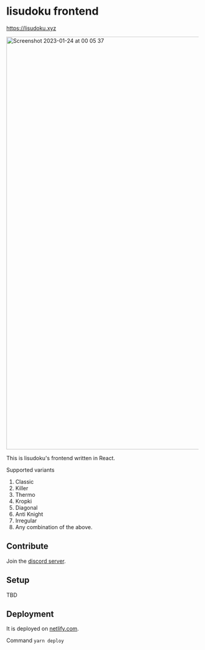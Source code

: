 # lisudoku frontend

https://lisudoku.xyz

<img width="1082" alt="Screenshot 2023-01-24 at 00 05 37" src="https://user-images.githubusercontent.com/6545554/214160491-e2b6b810-21ca-457b-a0cd-bba67bd2c5b7.png">

This is lisudoku's frontend written in React.

Supported variants
1. Classic
2. Killer
3. Thermo
4. Kropki
5. Diagonal
6. Anti Knight
7. Irregular
8. Any combination of the above.

## Contribute

Join the [discord server](https://discord.gg/SGV8TQVSeT).

## Setup

TBD

## Deployment

It is deployed on [netlify.com](https://www.netlify.com).

Command `yarn deploy`
